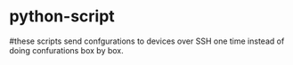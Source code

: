 # python-script
#these scripts send confgurations to devices over SSH one time instead of doing confurations box by box. 

